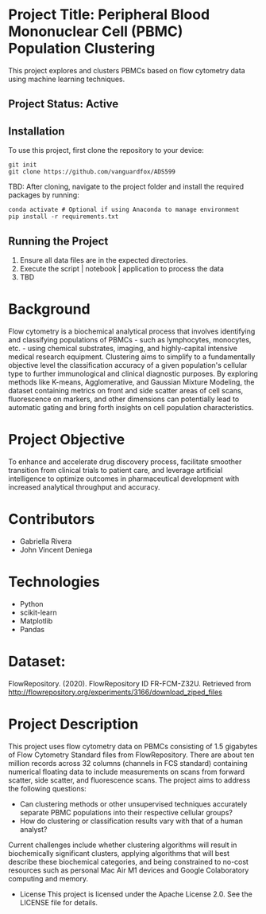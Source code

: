 # Project Title: Peripheral Blood Mononuclear Cell (PBMC) Population Clustering

This project explores and clusters PBMCs based on flow cytometry data using machine learning techniques.

## Project Status: Active

## Installation

To use this project, first clone the repository to your device:
```
git init
git clone https://github.com/vanguardfox/ADS599
```

TBD: After cloning, navigate to the project folder and install the required packages by running:
```
conda activate # Optional if using Anaconda to manage environment
pip install -r requirements.txt
```

## Running the Project

1. Ensure all data files are in the expected directories.
2. Execute the script | notebook | application to process the data
3. TBD

# Background
Flow cytometry is a biochemical analytical process that involves identifying and classifying populations of PBMCs - such as lymphocytes, monocytes, etc. - using chemical substrates, imaging, and highly-capital intensive medical research equipment. Clustering aims to simplify to a fundamentally objective level the classification accuracy of a given population's cellular type to further immunological and clinical diagnostic purposes. By exploring methods like K-means, Agglomerative, and Gaussian Mixture Modeling, the dataset containing metrics on front and side scatter areas of cell scans, fluorescence on markers, and other dimensions can potentially lead to automatic gating and bring forth insights on cell population characteristics.

# Project Objective
To enhance and accelerate drug discovery process, facilitate smoother transition from clinical trials to patient care, and leverage artificial intelligence to optimize outcomes in pharmaceutical development with increased analytical throughput and accuracy.

# Contributors
* Gabriella Rivera
* John Vincent Deniega

# Technologies
* Python
* scikit-learn
* Matplotlib
* Pandas

# Dataset:
FlowRepository. (2020). FlowRepository ID FR-FCM-Z32U. Retrieved from http://flowrepository.org/experiments/3166/download_ziped_files

# Project Description
This project uses flow cytometry data on PBMCs consisting of 1.5 gigabytes of Flow Cytometry Standard files from FlowRepository. There are about ten million records across 32 columns (channels in FCS standard) containing numerical floating data to include measurements on scans from forward scatter, side scatter, and fluorescence scans. The project aims to address the following questions:
* Can clustering methods or other unsupervised techniques accurately separate PBMC populations into their respective cellular groups?
* How do clustering or classification results vary with that of a human analyst?

Current challenges include whether clustering algorithms will result in biochemically significant clusters, applying algorithms that will best describe these biochemical categories, and being constrained to no-cost resources such as personal Mac Air M1 devices and Google Colaboratory computing and memory.

* License
This project is licensed under the Apache License 2.0. See the LICENSE file for details.
